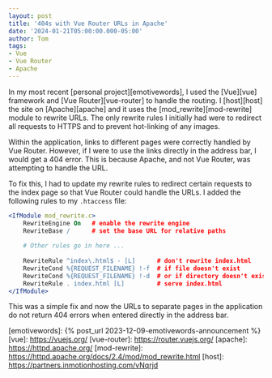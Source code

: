 ```yaml
---
layout: post
title: '404s with Vue Router URLs in Apache'
date: '2024-01-21T05:00:00.000-05:00'
author: Tom
tags:
- Vue
- Vue Router
- Apache
---
```

In my most recent [personal project][emotivewords], I used the [Vue][vue] framework and [Vue Router][vue-router] to
handle the routing. I [host][host] the site on [Apache][apache] and it uses the [mod_rewrite][mod-rewrite] module to rewrite
URLs. The only rewrite rules I initially had were to redirect all requests to HTTPS and to prevent hot-linking of any
images.

Within the application, links to different pages were correctly handled by Vue Router. However, if I were to use the
links directly in the address bar, I would get a 404 error. This is because Apache, and not Vue Router, was attempting
to handle the URL.

To fix this, I had to update my rewrite rules to redirect certain requests to the index page so that Vue Router could
handle the URLs. I added the following rules to my `.htaccess` file:

```apache
<IfModule mod_rewrite.c>
    RewriteEngine On   # enable the rewrite engine
    RewriteBase /      # set the base URL for relative paths
    
    # Other rules go in here ...
    
    RewriteRule ^index\.html$ - [L]      # don't rewrite index.html
    RewriteCond %{REQUEST_FILENAME} !-f  # if file doesn't exist
    RewriteCond %{REQUEST_FILENAME} !-d  # or if directory doesn't exist
    RewriteRule . index.html [L]         # serve index.html
</IfModule>
```

This was a simple fix and now the URLs to separate pages in the application do not return 404 errors when entered
directly in the address bar.

[emotivewords]: {% post_url 2023-12-09-emotivewords-announcement %}
[vue]: https://vuejs.org/
[vue-router]: https://router.vuejs.org/
[apache]: https://httpd.apache.org/
[mod-rewrite]: https://httpd.apache.org/docs/2.4/mod/mod_rewrite.html
[host]: https://partners.inmotionhosting.com/vNqrjd